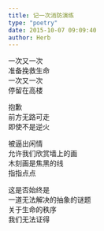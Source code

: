 ```yaml
---  
title: 记一次消防演练  
type: "poetry"  
date: 2015-10-07 09:09:40  
author: Herb  
---  
```

一次又一次  
准备挽救生命  
一次又一次  
停留在高楼  

抱歉  
前方无路可走  
即使不是逆火  

被逼出闲情  
允许我们欣赏墙上的画  
木刻画是焦黑的线  
指指点点  

这是否始终是  
一道无法解决的抽象的谜题  
关于生命的秩序  
我们无法证得